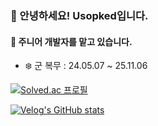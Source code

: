 ### 👋 안녕하세요! Usopked입니다.
#### 🙇 주니어 개발자를 맡고 있습니다.

- ❄️ 군 복무 : 24.05.07 ~ 25.11.06

[![Solved.ac
프로필](http://mazassumnida.wtf/api/v2/generate_badge?boj=wave0827)](https://solved.ac/wave0827)

[![Velog's GitHub stats](https://velog-readme-stats.vercel.app/api?name=usopked16496)](https://velog.io/@usopked16496/)
